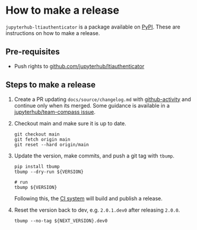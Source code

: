 # How to make a release

`jupyterhub-ltiauthenticator` is a package available on [PyPI][]. These are
instructions on how to make a release.

## Pre-requisites

- Push rights to [github.com/jupyterhub/ltiauthenticator][]

## Steps to make a release

1. Create a PR updating `docs/source/changelog.md` with [github-activity][] and
   continue only when its merged. Some guidance is available in a
   [jupyterhub/team-compass issue][].

1. Checkout main and make sure it is up to date.

   ```shell
   git checkout main
   git fetch origin main
   git reset --hard origin/main
   ```

1. Update the version, make commits, and push a git tag with `tbump`.

   ```shell
   pip install tbump
   tbump --dry-run ${VERSION}

   # run
   tbump ${VERSION}
   ```

   Following this, the [CI system][] will build and publish a release.

1. Reset the version back to dev, e.g. `2.0.1.dev0` after releasing `2.0.0`.

   ```shell
   tbump --no-tag ${NEXT_VERSION}.dev0
   ```

[jupyterhub/team-compass issue]: https://github.com/jupyterhub/team-compass/issues/563
[github-activity]: https://github.com/executablebooks/github-activity
[github.com/jupyterhub/ltiauthenticator]: https://github.com/jupyterhub/ltiauthenticator
[pypi]: https://pypi.org/project/jupyterhub-ltiauthenticator/
[ci system]: https://github.com/jupyterhub/ltiauthenticator/actions/workflows/publish.yaml
